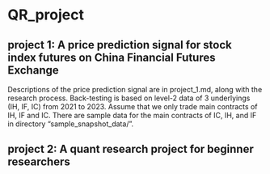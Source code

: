 # QR_project

## project 1: A price prediction signal for stock index futures on China Financial Futures Exchange
Descriptions of the price prediction signal are in project_1.md, along with the research process. Back-testing is based on level-2 data of 3 underlyings (IH, IF, IC) from 2021 to 2023. Assume that we only trade main contracts of IH, IF and IC. There are sample data for the main contracts of IC, IH, and IF in directory “sample_snapshot_data/”.

## project 2: A quant research project for beginner researchers
